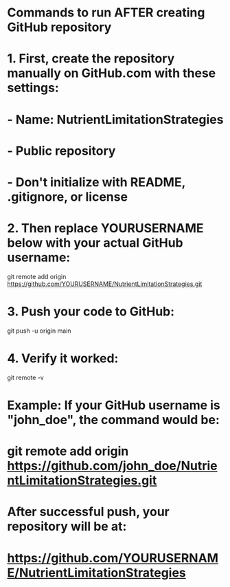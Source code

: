 # Commands to run AFTER creating GitHub repository

# 1. First, create the repository manually on GitHub.com with these settings:
#    - Name: NutrientLimitationStrategies
#    - Public repository
#    - Don't initialize with README, .gitignore, or license

# 2. Then replace YOURUSERNAME below with your actual GitHub username:

git remote add origin https://github.com/YOURUSERNAME/NutrientLimitationStrategies.git

# 3. Push your code to GitHub:
git push -u origin main

# 4. Verify it worked:
git remote -v

# Example: If your GitHub username is "john_doe", the command would be:
# git remote add origin https://github.com/john_doe/NutrientLimitationStrategies.git

# After successful push, your repository will be at:
# https://github.com/YOURUSERNAME/NutrientLimitationStrategies